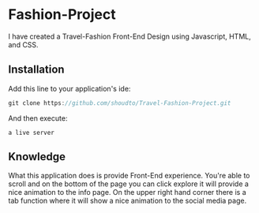 # Fashion-Project
I have created a Travel-Fashion Front-End Design using Javascript, HTML, and CSS.

## Installation

Add this line to your application's ide:

```javascript
git clone https://github.com/shoudto/Travel-Fashion-Project.git
```

And then execute:

    a live server

## Knowledge
What this application does is provide Front-End experience. You're able to scroll and on the bottom of the page you can click explore it will provide a nice animation to the info page. On the upper right hand corner there is a tab function where it will show a nice animation to the social media page. 
